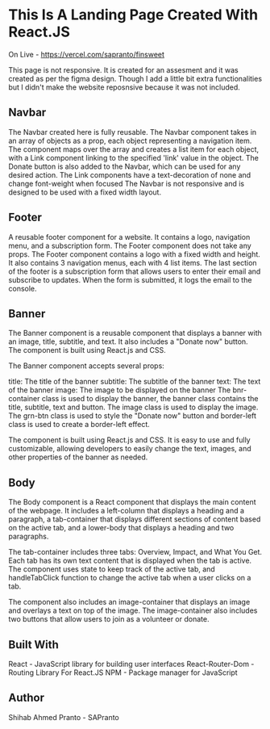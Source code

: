 # This Is A Landing Page Created With React.JS

On Live - https://vercel.com/sapranto/finsweet


This page is not responsive. It is created for an assesment and it was created as per the figma design. Though I add a little bit extra functionalities but I didn't make the website reposnsive because it was not included.

## Navbar

The Navbar created here is fully reusable. The Navbar component takes in an array of objects as a prop, each object representing a navigation item. The component maps over the array and creates a list item for each object, with a Link component linking to the specified 'link' value in the object. The Donate button is also added to the Navbar, which can be used for any desired action.
The Link components have a text-decoration of none and change font-weight when focused
The Navbar is not responsive and is designed to be used with a fixed width layout.

## Footer

A reusable footer component for a website. It contains a logo, navigation menu, and a subscription form. The Footer component does not take any props. 
The Footer component contains a logo with a fixed width and height.
It also contains 3 navigation menus, each with 4 list items.
The last section of the footer is a subscription form that allows users to enter their email and subscribe to updates.
When the form is submitted, it logs the email to the console.

## Banner

The Banner component is a reusable component that displays a banner with an image, title, subtitle, and text. It also includes a "Donate now" button. The component is built using React.js and CSS.

The Banner component accepts several props:

title: The title of the banner
subtitle: The subtitle of the banner
text: The text of the banner
image: The image to be displayed on the banner
The bnr-container class is used to display the banner, the banner class contains the title, subtitle, text and button. The image class is used to display the image. The grn-btn class is used to style the "Donate now" button and border-left class is used to create a border-left effect.

The component is built using React.js and CSS. It is easy to use and fully customizable, allowing developers to easily change the text, images, and other properties of the banner as needed.

## Body

The Body component is a React component that displays the main content of the webpage. It includes a left-column that displays a heading and a paragraph, a tab-container that displays different sections of content based on the active tab, and a lower-body that displays a heading and two paragraphs.

The tab-container includes three tabs: Overview, Impact, and What You Get. Each tab has its own text content that is displayed when the tab is active. The component uses state to keep track of the active tab, and handleTabClick function to change the active tab when a user clicks on a tab.

The component also includes an image-container that displays an image and overlays a text on top of the image. The image-container also includes two buttons that allow users to join as a volunteer or donate.

## Built With
React - JavaScript library for building user interfaces
React-Router-Dom - Routing Library For React.JS
NPM - Package manager for JavaScript

## Author

Shihab Ahmed Pranto - SAPranto
